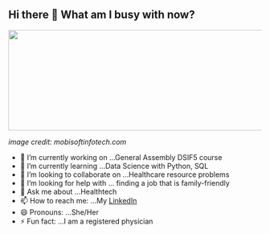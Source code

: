 ## Hi there 👋 What am I busy with now? 


<a href='https://mobisoftinfotech.com/resources/blog/data-science-in-healthcare-use-cases/'><img src="https://mobisoftinfotech.com/resources/wp-content/uploads/2019/03/benefits-data-science-healthcare-blog.png" width='1000' height='200'/></a><figcaption><i>image credit: mobisoftinfotech.com</i></figcaption>

- 🔭 I’m currently working on ...General Assembly DSIF5 course
- 🌱 I’m currently learning ...Data Science with Python, SQL
- 👯 I’m looking to collaborate on ...Healthcare resource problems
- 🤔 I’m looking for help with ... finding a job that is family-friendly
- 💬 Ask me about ...Healthtech
- 📫 How to reach me: ...My [LinkedIn](https://www.linkedin.com/in/yxmauw/)
- 😄 Pronouns: ...She/Her
- ⚡ Fun fact: ...I am a registered physician

